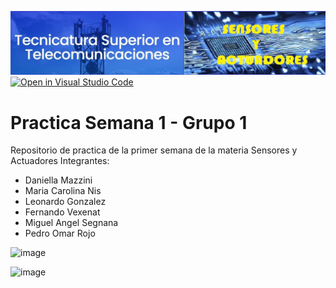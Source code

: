 ![image](https://github.com/ISPC-TST-Sensores-y-Actuadores/practica-de-la-1er-semana-grupo-1/blob/main/portada_sensores.jpg)
[![Open in Visual Studio Code](https://classroom.github.com/assets/open-in-vscode-c66648af7eb3fe8bc4f294546bfd86ef473780cde1dea487d3c4ff354943c9ae.svg)](https://classroom.github.com/online_ide?assignment_repo_id=8421053&assignment_repo_type=AssignmentRepo)
# Practica Semana 1 - Grupo 1
Repositorio de practica de la primer semana de la materia Sensores y Actuadores
Integrantes: 
* Daniella Mazzini
* Maria Carolina Nis
* Leonardo Gonzalez
* Fernando Vexenat
* Miguel Angel Segnana
* Pedro Omar Rojo
 
![image](https://user-images.githubusercontent.com/84986194/188350512-fd45d679-2f56-4769-9a6d-84e195238634.png)

![image](https://user-images.githubusercontent.com/84986194/188350680-0df3c7dc-338a-42e5-8f8a-2426781223c9.png)


 

